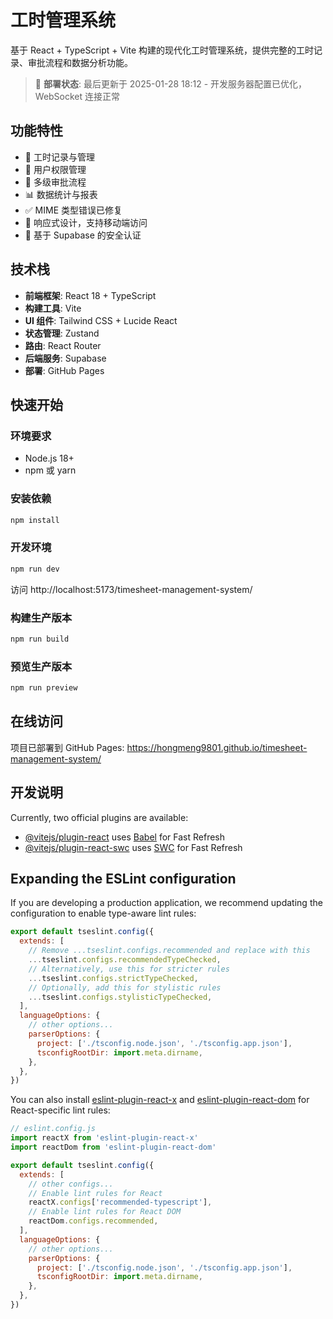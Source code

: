 # 工时管理系统

基于 React + TypeScript + Vite 构建的现代化工时管理系统，提供完整的工时记录、审批流程和数据分析功能。

> 🚀 **部署状态**: 最后更新于 2025-01-28 18:12 - 开发服务器配置已优化，WebSocket 连接正常

## 功能特性

- 📝 工时记录与管理
- 👥 用户权限管理
- 🔄 多级审批流程
- 📊 数据统计与报表
- ✅ MIME 类型错误已修复
- 📱 响应式设计，支持移动端访问
- 🔐 基于 Supabase 的安全认证

## 技术栈

- **前端框架**: React 18 + TypeScript
- **构建工具**: Vite
- **UI 组件**: Tailwind CSS + Lucide React
- **状态管理**: Zustand
- **路由**: React Router
- **后端服务**: Supabase
- **部署**: GitHub Pages

## 快速开始

### 环境要求

- Node.js 18+
- npm 或 yarn

### 安装依赖

```bash
npm install
```

### 开发环境

```bash
npm run dev
```

访问 http://localhost:5173/timesheet-management-system/

### 构建生产版本

```bash
npm run build
```

### 预览生产版本

```bash
npm run preview
```

## 在线访问

项目已部署到 GitHub Pages: https://hongmeng9801.github.io/timesheet-management-system/

## 开发说明

Currently, two official plugins are available:

- [@vitejs/plugin-react](https://github.com/vitejs/vite-plugin-react/blob/main/packages/plugin-react) uses [Babel](https://babeljs.io/) for Fast Refresh
- [@vitejs/plugin-react-swc](https://github.com/vitejs/vite-plugin-react/blob/main/packages/plugin-react-swc) uses [SWC](https://swc.rs/) for Fast Refresh

## Expanding the ESLint configuration

If you are developing a production application, we recommend updating the configuration to enable type-aware lint rules:

```js
export default tseslint.config({
  extends: [
    // Remove ...tseslint.configs.recommended and replace with this
    ...tseslint.configs.recommendedTypeChecked,
    // Alternatively, use this for stricter rules
    ...tseslint.configs.strictTypeChecked,
    // Optionally, add this for stylistic rules
    ...tseslint.configs.stylisticTypeChecked,
  ],
  languageOptions: {
    // other options...
    parserOptions: {
      project: ['./tsconfig.node.json', './tsconfig.app.json'],
      tsconfigRootDir: import.meta.dirname,
    },
  },
})
```

You can also install [eslint-plugin-react-x](https://github.com/Rel1cx/eslint-react/tree/main/packages/plugins/eslint-plugin-react-x) and [eslint-plugin-react-dom](https://github.com/Rel1cx/eslint-react/tree/main/packages/plugins/eslint-plugin-react-dom) for React-specific lint rules:

```js
// eslint.config.js
import reactX from 'eslint-plugin-react-x'
import reactDom from 'eslint-plugin-react-dom'

export default tseslint.config({
  extends: [
    // other configs...
    // Enable lint rules for React
    reactX.configs['recommended-typescript'],
    // Enable lint rules for React DOM
    reactDom.configs.recommended,
  ],
  languageOptions: {
    // other options...
    parserOptions: {
      project: ['./tsconfig.node.json', './tsconfig.app.json'],
      tsconfigRootDir: import.meta.dirname,
    },
  },
})
```
